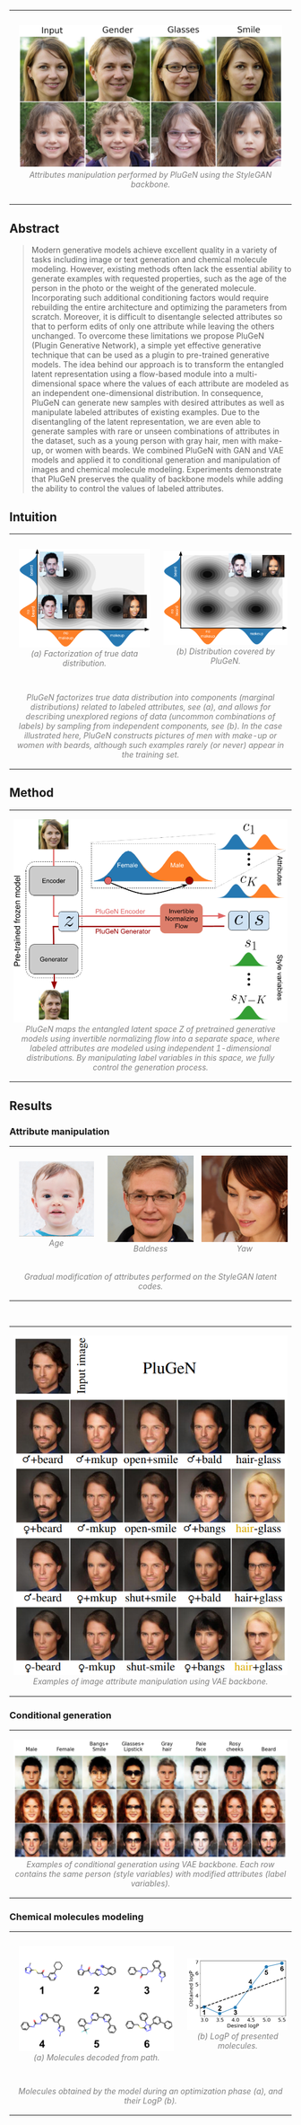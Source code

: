 
<table><tr>
<td> 
  <p align="center" style="padding: 10px">
    <img alt="Forwarding" src="assets/img/attributes_change.png">
    <br>
    <em style="color: grey">Attributes manipulation performed by PluGeN using the StyleGAN backbone.</em>
  </p> 
</td>
</tr></table>

## Abstract 

> Modern generative models achieve excellent quality in a variety of tasks including image or text generation and chemical molecule modeling. However, existing methods often lack the essential ability to generate examples with requested properties, such as the age of the person in the photo or the weight of the generated molecule. Incorporating such additional conditioning factors would require rebuilding the entire architecture and optimizing the parameters from scratch. Moreover, it is difficult to disentangle selected attributes so that to perform edits of only one attribute while leaving the others unchanged. To overcome these limitations we propose PluGeN (Plugin Generative Network), a simple yet effective generative technique that can be used as a plugin to pre-trained generative models. The idea behind our approach is to transform the entangled latent representation using a flow-based module into a multi-dimensional space where the values of each attribute are modeled as an independent one-dimensional distribution. In consequence, PluGeN can generate new samples with desired attributes as well as manipulate labeled attributes of existing examples. Due to the disentangling of the latent representation, we are even able to generate samples with rare or unseen combinations of attributes in the dataset, such as a young person with gray hair, men with make-up, or women with beards. We combined PluGeN with GAN and VAE models and applied it to conditional generation and manipulation of images and chemical molecule modeling. Experiments demonstrate that PluGeN preserves the quality of backbone models while adding the ability to control the values of labeled attributes.

## Intuition

<table>
<tr>
<td> 
  <p align="center" style="padding: 10px">
    <img alt="Forwarding" src="assets/img/PluGEN_2D_9_mod3.png">
    <br>
    <em style="color: grey">(a) Factorization of true data distribution.</em>
  </p> 
</td>
<td> 
  <p align="center">
    <img alt="Routing" src="assets/img/PluGEN_2D_8_mod3.png">
    <br>
    <em style="color: grey">(b) Distribution covered by PluGeN.</em>
  </p> 
</td>
</tr>
<tr>  
    <td colspan="2">
    <p align="center">
        <em style="color: grey">PluGeN factorizes true data distribution into components (marginal distributions) related to labeled attributes, see (a), and allows for describing unexplored regions of data (uncommon combinations of labels) by sampling from independent components, see (b). In the case illustrated here, PluGeN constructs pictures of men with make-up or women with beards, although such examples rarely (or never) appear in the training set.</em>
    </p>
    </td>
</tr>
</table>

## Method

<table><tr>
<td> 
  <p align="center">
    <img alt="Routing" src="assets/img/schemat5.png">
    <br>
    <em style="color: grey">PluGeN maps the entangled latent space Z of pretrained generative models using invertible normalizing flow into a separate space, where labeled attributes are modeled using independent 1-dimensional distributions. By manipulating label variables in this space, we fully control the generation process.</em>
  </p> 
</td>
</tr></table>

## Results

### Attribute manipulation 

<table>
<tr>
<td width="33%"> 
  <p align="center" style="padding: 10px">
    <img alt="Forwarding" src="assets/img/a.gif">
    <br>
    <em style="color: grey">Age</em>
  </p> 
</td>
<td width="33%"> 
  <p align="center">
    <img alt="Routing" src="assets/img/h.gif">
    <br>
    <em style="color: grey">Baldness</em>
  </p> 
</td>
<td width="33%"> 
  <p align="center">
    <img alt="Routing" src="assets/img/r.gif">
    <br>
    <em style="color: grey">Yaw</em>
  </p> 
</td>
</tr>
<tr>  
    <td colspan="3">
    <p align="center">
        <em style="color: grey">Gradual modification of attributes performed on the StyleGAN latent codes. </em>
    </p>
    </td>
</tr>
</table>

<br>

<table><tr>
<td> 
  <p align="center">
    <img alt="Routing" src="assets/img/vae-plugen-manipulation.png">
    <br>
    <em style="color: grey"> Examples of image attribute manipulation using VAE backbone.</em>
  </p> 
</td>
</tr></table>

### Conditional generation

<table><tr>
<td> 
  <p align="center">
    <img alt="Routing" src="assets/img/generation_without_frame.png">
    <br>
    <em style="color: grey"> Examples of conditional generation using VAE backbone. Each row contains the same person (style variables) with modified attributes (label variables).</em>
  </p> 
</td>
</tr></table>

### Chemical molecules modeling

<table>
<tr>
<td> 
  <p align="center" style="padding: 10px">
    <img alt="Forwarding" src="assets/img/traverse_mols_v2.png">
    <br>
    <em style="color: grey">(a) Molecules decoded from path.</em>
  </p> 
</td>
<td> 
  <p align="center">
    <img alt="Routing" src="assets/img/traverse_logP_v2.png">
    <br>
    <em style="color: grey">(b) LogP of presented molecules.</em>
  </p> 
</td>
</tr>
<tr>  
    <td colspan="2">
    <p align="center">
        <em style="color: grey"> Molecules obtained by the model during an optimization phase (a), and their LogP (b).</em>
    </p>
    </td>
</tr>
</table>

